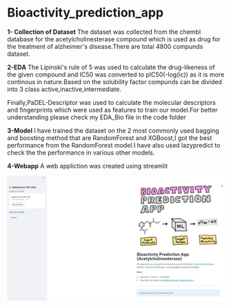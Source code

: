 # Bioactivity_prediction_app

**1- Collection of Dataset**
The dataset was collected from the chembl database for the acetylcholinesterase compound which is used as drug for the treatment of alzheimer's disease.There are total 4800 compunds dataset.

**2-EDA**
The Lipinski's rule of 5 was used to calculate the drug-likeness of the given compound and IC50 was converted to pIC50(-log(ic)) as it is more continous in nature.Based on the solubility factor compunds can be divided into 3 class active,inactive,intermediate.

Finally,PaDEL-Descriptor was used to calculate the molecular descriptors and fingerprints which were used as features to train our model.For better understanding please check my EDA_Bio file in the code folder

**3-Model**
I have trained the dataset on the 2 most commonly used bagging and boosting method that are RandomForest and XGBoost,I got the best performance from the RandomForest model.I have also used lazypredict to check the  the performance in various other models.

**4-Webapp**
A web appliction was created using streamlit

<img src="Screenshot.jpg">

